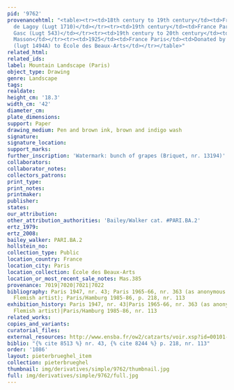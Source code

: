 ```yaml
---
pid: '9762'
provenancehtml: "<table><tr><td>18th century to 19th century</td><td>France</td><td>Marquis
  de Lagoy (Lugt 1710)</td></tr><tr><td>19th century</td><td>France Paris</td><td>Charles
  Gasc (Lugt 543)</td></tr><tr><td>19th century to 20th century</td><td>France Paris</td><td>Jean
  Masson</td></tr><tr><td>1925</td><td>France Paris</td><td>Donated by Jean Masson
  (lugt 1494A) to École des Beaux-Arts</td></tr></table>"
related_html:
related_ids:
label: Mountain Landscape (Paris)
object_type: Drawing
genre: Landscape
tags:
realdate:
height_cm: '18.3'
width_cm: '42'
diameter_cm:
plate_dimensions:
support: Paper
drawing_medium: Pen and brown ink, brown and indigo wash
signature:
signature_location:
support_marks:
further_inscription: 'Watermark: bunch of grapes (Briquet, nr. 13194)'
collaborators:
collaborator_notes:
collectors_patrons:
print_type:
print_notes:
printmaker:
publisher:
states:
our_attribution:
other_attribution_authorities: 'Bailey/Walker cat. #PARI.BA.2'
ertz_1979:
ertz_2008:
bailey_walker: PARI.BA.2
hollstein_no:
collection_type: Public
location_country: France
location_city: Paris
location_collection: École des Beaux-Arts
location_or_most_recent_sale_notes: Mas.385
provenance: 7019|7020|7021|7022
bibliography: Paris 1947, nr. 43; Paris 1965-66, nr. 363 (as anonymous late 16th-century
  Flemish artist); Paris/Hamburg 1985-86, p. 218, nr. 113
exhibition_history: Paris 1947, nr. 43|Paris 1965-66, nr. 363 (as anonymous late 16th-century
  Flemish artist)|Paris/Hamburg 1985-86, nr. 113
related_works:
copies_and_variants:
curatorial_files:
external_resources: http://www.ensba.fr/ow2/catzarts/voir.xsp?id=00101-23828&qid=sdx_q2&n=14&sf=&e=
biblio: "{% cite 8513 %} nr. 43, {% cite 8244 %} p. 218, nr. 113"
order: '1086'
layout: pieterbrueghel_item
collection: pieterbrueghel
thumbnail: img/derivatives/simple/9762/thumbnail.jpg
full: img/derivatives/simple/9762/full.jpg
---
```

